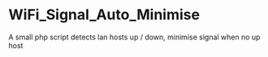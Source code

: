 # WiFi_Signal_Auto_Minimise
A small php script detects lan hosts up / down, minimise signal when no up host
